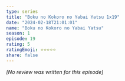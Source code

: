 ```yaml
---
type: series
title: "Boku no Kokoro no Yabai Yatsu 1x19"
date: "2024-02-18T21:01:01"
name: "Boku no Kokoro no Yabai Yatsu"
season: 1
episode: 19
rating: 5
ratingEmoji: ⭐️⭐️⭐️⭐️⭐️
share: false
---
```


_[No review was written for this episode]_
